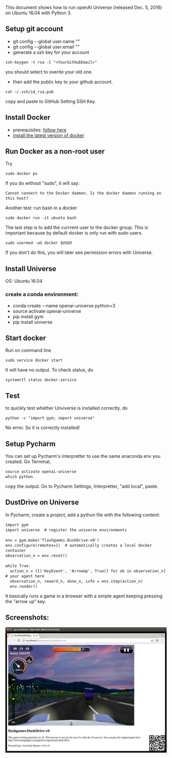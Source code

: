 This document shows how to run openAI Universe (released Dec. 5, 2016) on Ubuntu 16.04 with Python 3. 

## Setup git account
* git config --global user.name "<YourGitHubUserName>"
* git config --global user.email "<YourGitHubEmail>"
* generate a ssh key for your account
```
ssh-keygen -t rsa -C "<YourGitHubEmail>"
```
you should select to overite your old one. 
* then add the public key to your github account. 
```
cat ~/.ssh/id_rsa.pub
```
copy and paste to GitHub Setting SSH Key. 

## Install Docker
* prerequisites: [follow here](https://docs.docker.com/engine/installation/linux/ubuntulinux/#/install-the-latest-version)   
* [install the latest version of docker](https://docs.docker.com/engine/installation/linux/ubuntulinux/#/install-the-latest-version)

## Run Docker as a non-root user 
Try
```
sudo docker ps
```
If you do without "sudo", it will say:
```
Cannot connect to the Docker daemon. Is the docker daemon running on this host?
```
Another test: run bash in a docker
```
sudo docker run -it ubuntu bash
```
The last step is to add the currrent user to the docker group. This is important because by default docker is only run with sudo users. 
```
sudo usermod -aG docker $USER
```
If you don't do this, you will later see permission errors with Universe. 

## Install Universe 
OS: Ubuntu 16.04

### create a conda environment:
* conda create --name openai-universe python=3
* source activate openai-universe
* pip install gym
* pip install universe

## Start docker 
Run on command line
```
sudo service docker start
```
It will have no output. To check status, do
```
systemctl status docker.service
```

## Test
to quickly test whether Unviverse is installed correctly, do 
```
python -c "import gym; import universe"
```
No error. So it is correctly installed!

## Setup Pycharm
You can set up Pycharm's interpretter to use the same anaconda env you created. 
Go Terminal, 
```
source activate openai-universe
which python
```
copy the output. Go to Pycharm Settings, Interpretter, "add local", paste. 



## DustDrive on Universe
In Pycharm, create a project, add a python file with the following content:
```
import gym
import universe  # register the universe environments

env = gym.make('flashgames.DuskDrive-v0')
env.configure(remotes=1)  # automatically creates a local docker container
observation_n = env.reset()

while True:
  action_n = [[('KeyEvent', 'ArrowUp', True)] for ob in observation_n]  # your agent here
  observation_n, reward_n, done_n, info = env.step(action_n)
  env.render()
```
It basically runs a game in a browser with a simple agent keeping pressing the "arrow up" key. 

## Screenshots:

![Alt text](screenshots/1.png)

